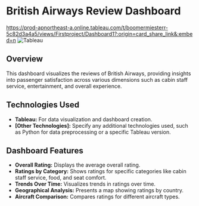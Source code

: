 # British Airways Review Dashboard 
https://prod-apnortheast-a.online.tableau.com/t/boomermiesterr-5c82d3a4a5/views/Firstproject/Dashboard1?:origin=card_share_link&:embed=n
![Tableau](https://github.com/user-attachments/assets/bd3996b4-1e1a-4694-8f1f-543b6d73a147)

## Overview
This dashboard visualizes the reviews of British Airways, providing insights into passenger satisfaction across various dimensions such as cabin staff service, entertainment, and overall experience.

## Technologies Used
* **Tableau:** For data visualization and dashboard creation.
* **[Other Technologies]:** Specify any additional technologies used, such as Python for data preprocessing or a specific Tableau version.


## Dashboard Features
* **Overall Rating:** Displays the average overall rating.
* **Ratings by Category:** Shows ratings for specific categories like cabin staff service, food, and seat comfort.
* **Trends Over Time:** Visualizes trends in ratings over time.
* **Geographical Analysis:** Presents a map showing ratings by country.
* **Aircraft Comparison:** Compares ratings for different aircraft types.
